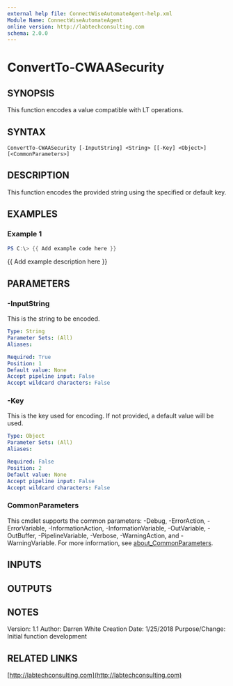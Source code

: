 ```yaml
---
external help file: ConnectWiseAutomateAgent-help.xml
Module Name: ConnectWiseAutomateAgent
online version: http://labtechconsulting.com
schema: 2.0.0
---
```


# ConvertTo-CWAASecurity

## SYNOPSIS
This function encodes a value compatible with LT operations.

## SYNTAX

```
ConvertTo-CWAASecurity [-InputString] <String> [[-Key] <Object>] [<CommonParameters>]
```

## DESCRIPTION
This function encodes the provided string using the specified or default key.

## EXAMPLES

### Example 1
```powershell
PS C:\> {{ Add example code here }}
```

{{ Add example description here }}

## PARAMETERS

### -InputString
This is the string to be encoded.

```yaml
Type: String
Parameter Sets: (All)
Aliases:

Required: True
Position: 1
Default value: None
Accept pipeline input: False
Accept wildcard characters: False
```

### -Key
This is the key used for encoding.
If not provided, a default value will be used.

```yaml
Type: Object
Parameter Sets: (All)
Aliases:

Required: False
Position: 2
Default value: None
Accept pipeline input: False
Accept wildcard characters: False
```

### CommonParameters
This cmdlet supports the common parameters: -Debug, -ErrorAction, -ErrorVariable, -InformationAction, -InformationVariable, -OutVariable, -OutBuffer, -PipelineVariable, -Verbose, -WarningAction, and -WarningVariable. For more information, see [about_CommonParameters](http://go.microsoft.com/fwlink/?LinkID=113216).

## INPUTS

## OUTPUTS

## NOTES
Version:        1.1
Author:         Darren White
Creation Date:  1/25/2018
Purpose/Change: Initial function development

## RELATED LINKS

[http://labtechconsulting.com](http://labtechconsulting.com)


